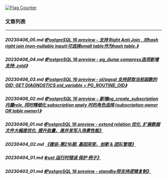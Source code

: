 <a rel="nofollow" href="http://info.flagcounter.com/h9V1"  ><img src="http://s03.flagcounter.com/count/h9V1/bg_FFFFFF/txt_000000/border_CCCCCC/columns_2/maxflags_12/viewers_0/labels_0/pageviews_0/flags_0/"  alt="Flag Counter"  border="0"  ></a>  
  
### 文章列表  
----  
##### 20230406_05.md   [《PostgreSQL 16 preview - 支持 Right Anti Join , 对hash right join (non-nullable input)可选择small table作为hash table.》](20230406_05.md)  
##### 20230406_04.md   [《PostgreSQL 16 preview - pg_dump compress选项新增支持: zstd》](20230406_04.md)  
##### 20230406_03.md   [《PostgreSQL 16 preview - pl/pgsql 支持获取当前函数的OID: GET DIAGNOSTICS oid_variable = PG_ROUTINE_OID》](20230406_03.md)  
##### 20230406_02.md   [《PostgreSQL 16 preview - 新增pg_create_subscription 内置role, 同时精细化 subscription apply 时的角色选择 (subscription owner OR table owner)》](20230406_02.md)  
##### 20230406_01.md   [《PostgreSQL 16 preview - extend relation 优化, 扩展数据文件大幅度优化, 提升批量、高并发写入场景性能》](20230406_01.md)  
##### 20230404_02.md   [《德说-第216期, 基因突变、创新 & 团队管理》](20230404_02.md)  
##### 20230404_01.md   [《rust 运行时错误 保护 例子》](20230404_01.md)  
##### 20230403_01.md   [《PostgreSQL 16 preview - standby将支持逻辑复制》](20230403_01.md)  
